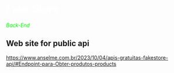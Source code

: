 <h1 style="color: #fff;">Fake Store</h1>
<em style="color: #00ff00;">Back-End</em>

## Web site for public api
https://www.anselme.com.br/2023/10/04/apis-gratuitas-fakestore-api/#Endpoint-para-Obter-produtos-products
  
